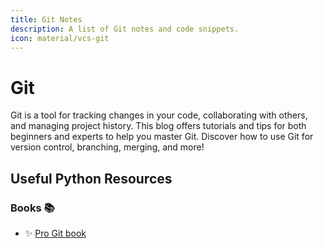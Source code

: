 ```yaml
---
title: Git Notes
description: A list of Git notes and code snippets.
icon: material/vcs-git
---
```


# Git
Git is a tool for tracking changes in your code, collaborating with others, and managing project history. This blog offers tutorials and tips for both beginners and experts to help you master Git. Discover how to use Git for version control, branching, merging, and more!


## Useful Python Resources

### Books 📚
- ✨ [Pro Git book](https://git-scm.com/book/en/v2)